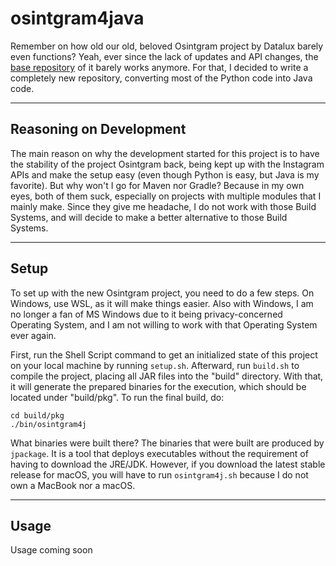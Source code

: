 # osintgram4java

Remember on how old our old, beloved Osintgram project by Datalux barely even
functions? Yeah, ever since the lack of updates and API changes, the
[base repository](https://github.com/Datalux/Osintgram) of it barely works anymore.
For that, I decided to write a completely new repository, converting most of the
Python code into Java code.

---

## Reasoning on Development

The main reason on why the development started for this project is to have the
stability of the project Osintgram back, being kept up with the Instagram APIs and
make the setup easy (even though Python is easy, but Java is my favorite). But why
won't I go for Maven nor Gradle? Because in my own eyes, both of them suck,
especially on projects with multiple modules that I mainly make. Since they give me
headache, I do not work with those Build Systems, and will decide to make a better
alternative to those Build Systems.

---

## Setup
To set up with the new Osintgram project, you need to do a few steps. On Windows,
use WSL, as it will make things easier. Also with Windows, I am no longer a fan of
MS Windows due to it being privacy-concerned Operating System, and I am not willing
to work with that Operating System ever again.

First, run the Shell Script command to get an initialized state of this project on
your local machine by running `setup.sh`. Afterward, run `build.sh` to compile the
project, placing all JAR files into the "build" directory. With that, it will
generate the prepared binaries for the execution, which should be located under 
"build/pkg". To run the final build, do:

```shell
cd build/pkg
./bin/osintgram4j
```

What binaries were built there? The binaries that were built are produced by
`jpackage`. It is a tool that deploys executables without the requirement of
having to download the JRE/JDK. However, if you download the latest stable release
for macOS, you will have to run `osintgram4j.sh` because I do not own a MacBook
nor a macOS.

---

## Usage
Usage coming soon